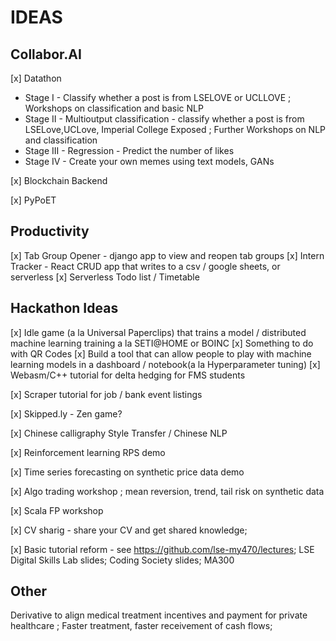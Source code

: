 # IDEAS

## Collabor.AI

[x] Datathon
+ Stage I  - Classify whether a post is from LSELOVE or  UCLLOVE ; Workshops on classification and basic NLP
+ Stage II - Multioutput classification - classify whether a post is from LSELove,UCLove, Imperial College Exposed ; Further Workshops on NLP and classification
+ Stage III - Regression - Predict the number of likes 
+ Stage IV - Create your own memes using text models, GANs

[x] Blockchain Backend

[x] PyPoET




## Productivity
[x] Tab Group Opener - django app to view and reopen tab groups
[x] Intern Tracker - React CRUD app that writes to a csv / google sheets, or serverless
[x] Serverless Todo list / Timetable

## Hackathon Ideas
[x] Idle game (a la Universal Paperclips) that trains a model / distributed machine learning training a la SETI@HOME or BOINC
[x] Something to do with QR Codes
[x] Build a tool that can allow people to play with machine learning models in a dashboard / notebook(a la Hyperparameter tuning)
[x] Webasm/C++ tutorial for delta hedging for FMS students

[x] Scraper tutorial for job /  bank event listings

[x] Skipped.ly - Zen game?

[x] Chinese calligraphy Style Transfer / Chinese NLP 

[x] Reinforcement learning RPS demo

[x] Time series forecasting on synthetic price data demo

[x] Algo trading workshop ; mean reversion, trend, tail risk on synthetic data

[x] Scala FP workshop

[x] CV sharig - share your CV and get shared knowledge;


[x] Basic tutorial reform - see https://github.com/lse-my470/lectures; LSE Digital Skills Lab slides; Coding Society slides; MA300

## Other
Derivative to align medical treatment incentives and payment for private healthcare ; Faster treatment, faster receivement of cash flows;



